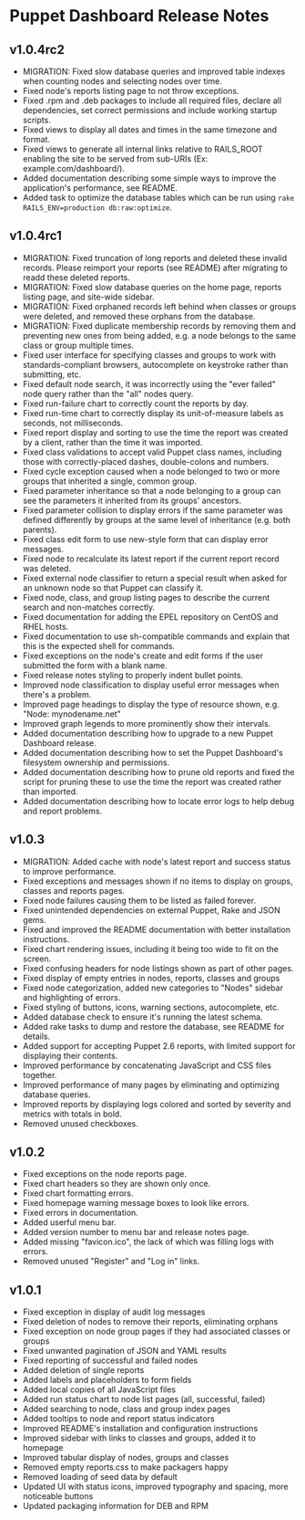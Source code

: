 Puppet Dashboard Release Notes
==============================

v1.0.4rc2
---------

* MIGRATION: Fixed slow database queries and improved table indexes when counting nodes and selecting nodes over time.
* Fixed node's reports listing page to not throw exceptions.
* Fixed .rpm and .deb packages to include all required files, declare all dependencies, set correct permissions and include working startup scripts.
* Fixed views to display all dates and times in the same timezone and format.
* Fixed views to generate all internal links relative to RAILS_ROOT enabling the site to be served from sub-URIs (Ex: example.com/dashboard/).
* Added documentation describing some simple ways to improve the application's performance, see README.
* Added task to optimize the database tables which can be run using `rake RAILS_ENV=production db:raw:optimize`.

v1.0.4rc1
---------

* MIGRATION: Fixed truncation of long reports and deleted these invalid records. Please reimport your reports (see README) after migrating to readd these deleted reports.
* MIGRATION: Fixed slow database queries on the home page, reports listing page, and site-wide sidebar.
* MIGRATION: Fixed orphaned records left behind when classes or groups were deleted, and removed these orphans from the database.
* MIGRATION: Fixed duplicate membership records by removing them and preventing new ones from being added, e.g. a node belongs to the same class or group multiple times.
* Fixed user interface for specifying classes and groups to work with standards-compliant browsers, autocomplete on keystroke rather than submitting, etc.
* Fixed default node search, it was incorrectly using the "ever failed" node query rather than the "all" nodes query.
* Fixed run-failure chart to correctly count the reports by day.
* Fixed run-time chart to correctly display its unit-of-measure labels as seconds, not milliseconds.
* Fixed report display and sorting to use the time the report was created by a client, rather than the time it was imported.
* Fixed class validations to accept valid Puppet class names, including those with correctly-placed dashes, double-colons and numbers.
* Fixed cycle exception caused when a node belonged to two or more groups that inherited a single, common group.
* Fixed parameter inheritance so that a node belonging to a group can see the parameters it inherited from its groups' ancestors.
* Fixed parameter collision to display errors if the same parameter was defined differently by groups at the same level of inheritance (e.g. both parents).
* Fixed class edit form to use new-style form that can display error messages.
* Fixed node to recalculate its latest report if the current report record was deleted.
* Fixed external node classifier to return a special result when asked for an unknown node so that Puppet can classify it.
* Fixed node, class, and group listing pages to describe the current search and non-matches correctly.
* Fixed documentation for adding the EPEL repository on CentOS and RHEL hosts.
* Fixed documentation to use sh-compatible commands and explain that this is the expected shell for commands.
* Fixed exceptions on the node's create and edit forms if the user submitted the form with a blank name.
* Fixed release notes styling to properly indent bullet points.
* Improved node classification to display useful error messages when there's a problem.
* Improved page headings to display the type of resource shown, e.g. "Node: mynodename.net"
* Improved graph legends to more prominently show their intervals.
* Added documentation describing how to upgrade to a new Puppet Dashboard release.
* Added documentation describing how to set the Puppet Dashboard's filesystem ownership and permissions.
* Added documentation describing how to prune old reports and fixed the script for pruning these to use the time the report was created rather than imported.
* Added documentation describing how to locate error logs to help debug and report problems.

v1.0.3
------

* MIGRATION: Added cache with node's latest report and success status to improve performance.
* Fixed exceptions and messages shown if no items to display on groups, classes and reports pages.
* Fixed node failures causing them to be listed as failed forever.
* Fixed unintended dependencies on external Puppet, Rake and JSON gems.
* Fixed and improved the README documentation with better installation instructions.
* Fixed chart rendering issues, including it being too wide to fit on the screen.
* Fixed confusing headers for node listings shown as part of other pages.
* Fixed display of empty entries in nodes, reports, classes and groups
* Fixed node categorization, added new categories to "Nodes" sidebar and highlighting of errors.
* Fixed styling of buttons, icons, warning sections, autocomplete, etc.
* Added database check to ensure it's running the latest schema.
* Added rake tasks to dump and restore the database, see README for details.
* Added support for accepting Puppet 2.6 reports, with limited support for displaying their contents.
* Improved performance by concatenating JavaScript and CSS files together.
* Improved performance of many pages by eliminating and optimizing database queries.
* Improved reports by displaying logs colored and sorted by severity and metrics with totals in bold.
* Removed unused checkboxes.

v1.0.2
------

* Fixed exceptions on the node reports page.
* Fixed chart headers so they are shown only once.
* Fixed chart formatting errors.
* Fixed homepage warning message boxes to look like errors.
* Fixed errors in documentation.
* Added userful menu bar.
* Added version number to menu bar and release notes page.
* Added missing "favicon.ico", the lack of which was filling logs with errors.
* Removed unused "Register" and "Log in" links.

v1.0.1
------

* Fixed exception in display of audit log messages
* Fixed deletion of nodes to remove their reports, eliminating orphans
* Fixed exception on node group pages if they had associated classes or groups
* Fixed unwanted pagination of JSON and YAML results
* Fixed reporting of successful and failed nodes
* Added deletion of single reports
* Added labels and placeholders to form fields
* Added local copies of all JavaScript files
* Added run status chart to node list pages (all, successful, failed)
* Added searching to node, class and group index pages
* Added tooltips to node and report status indicators
* Improved README's installation and configuration instructions
* Improved sidebar with links to classes and groups, added it to homepage
* Improved tabular display of nodes, groups and classes
* Removed empty reports.css to make packagers happy
* Removed loading of seed data by default
* Updated UI with status icons, improved typography and spacing, more noticeable buttons
* Updated packaging information for DEB and RPM
